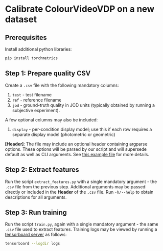 # Calibrate ColourVideoVDP on a new dataset

## Prerequisites
Install additional python libraries:
```bash
pip install torchmetrics
```

## Step 1: Prepare quality CSV
Create a `.csv` file with the following mandatory columns:
1. `test` - test filename
2. `ref` - reference filename
3. `jod` - ground-truth quality in JOD units (typically obtained by running a subjective experiment).

A few optional columns may also be included:
1. `display` - per-condition display model; use this if each row requires a separate display model (photometric or geometric)

**[Header]**: The file may include an optional header containing argparse options. These options will be parsed by our script and will supersede default as well as CLI arguments. See [this example file](calibration/xr-david.csv) for more details.

## Step 2: Extract features
Run the script `extract_features.py` with a single mandatory argument - the `.csv` file from the previous step. Additional arguments may be passed directly or included in the **Header** of the `.csv` file. Run `-h/--help` to obtain descriptions for all arguments.

## Step 3: Run training
Run the script `train.py`, again with a single mandatory argument - the same `.csv` file used to extract features. Training logs may be viewed by running a [tensorboard server](https://www.tensorflow.org/tensorboard) as follows:
```bash
tensorboard --logdir logs
```
